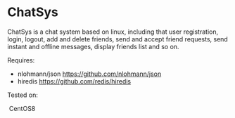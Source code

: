 # ChatSys

ChatSys is a chat system based on linux, including that user registration, login, logout, add and delete friends, send and accept friend requests, send instant and offline messages, display friends list and so on.



Requires:

   * nlohmann/json  <https://github.com/nlohmann/json>
   * hiredis https://github.com/redis/hiredis



Tested on:

​        CentOS8


